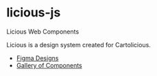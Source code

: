 # licious-js
Licious Web Components

Licious is a design system created for Cartolicious.

* [Figma Designs](https://www.figma.com/design/ThP5wwNxRYG8VZ2qZTPj1S/Licious?node-id=36-174&p=f)
* [Gallery of Components](https://licious-js.onrender.com/)
